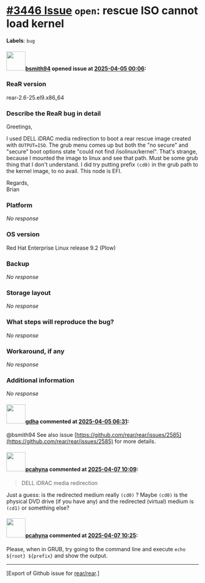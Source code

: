[\#3446 Issue](https://github.com/rear/rear/issues/3446) `open`: rescue ISO cannot load kernel
==============================================================================================

**Labels**: `bug`

#### <img src="https://avatars.githubusercontent.com/u/621581?u=f4f7d4c9e74f75d793c221e87c94922ee68e88d9&v=4" width="50">[bsmith94](https://github.com/bsmith94) opened issue at [2025-04-05 00:06](https://github.com/rear/rear/issues/3446):

### ReaR version

rear-2.6-25.el9.x86\_64

### Describe the ReaR bug in detail

Greetings,

I used DELL iDRAC media redirection to boot a rear rescue image created
with `OUTPUT=ISO`. The grub menu comes up but both the "no secure" and
"secure" boot options state "could not find /isolinux/kernel". That's
strange, because I mounted the image to linux and see that path. Must be
some grub thing that I don't understand. I did try putting prefix
`(cd0)` in the grub path to the kernel image, to no avail. This node is
EFI.

Regards,  
Brian

### Platform

*No response*

### OS version

Red Hat Enterprise Linux release 9.2 (Plow)

### Backup

*No response*

### Storage layout

*No response*

### What steps will reproduce the bug?

*No response*

### Workaround, if any

*No response*

### Additional information

*No response*

#### <img src="https://avatars.githubusercontent.com/u/888633?u=cdaeb31efcc0048d3619651aa18dd4b76e636b21&v=4" width="50">[gdha](https://github.com/gdha) commented at [2025-04-05 06:31](https://github.com/rear/rear/issues/3446#issuecomment-2780319209):

@bsmith94 See also issue
[https://github.com/rear/rear/issues/2585](https://github.com/rear/rear/issues/2585)
for more details.

#### <img src="https://avatars.githubusercontent.com/u/26300485?u=9105d243bc9f7ade463a3e52e8dd13fa67837158&v=4" width="50">[pcahyna](https://github.com/pcahyna) commented at [2025-04-07 10:09](https://github.com/rear/rear/issues/3446#issuecomment-2782799726):

> DELL iDRAC media redirection

Just a guess: is the redirected medium really `(cd0)` ? Maybe `(cd0)` is
the physical DVD drive (if you have any) and the redirected (virtual)
medium is `(cd1)` or something else?

#### <img src="https://avatars.githubusercontent.com/u/26300485?u=9105d243bc9f7ade463a3e52e8dd13fa67837158&v=4" width="50">[pcahyna](https://github.com/pcahyna) commented at [2025-04-07 10:25](https://github.com/rear/rear/issues/3446#issuecomment-2782840627):

Please, when in GRUB, try going to the command line and execute
`echo ${root} ${prefix}` and show the output.

------------------------------------------------------------------------

\[Export of Github issue for
[rear/rear](https://github.com/rear/rear).\]
